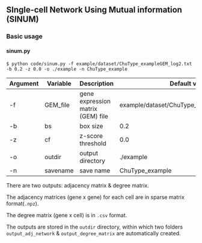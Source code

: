 ## SIngle-cell Network Using Mutual information (SINUM)
### Basic usage
#### sinum.py
```
$ python code/sinum.py -f example/dataset/ChuType_exampleGEM_log2.txt -b 0.2 -z 0.0 -o ./example -n ChuType_example
```
Argument | Variable | Description | Default value
------------ | ------------- | ------------- | -------------
-f | GEM_file | gene expression matrix (GEM) file | example/dataset/ChuType_exampleGEM_log2.txt
-b | bs | box size | 0.2
-z | cf | z-score threshold | 0.0
-o | outdir | output directory | ./example
-n | savename | save name | ChuType_example

There are two outputs: adjacency matrix & degree matrix.

The adjacency matrices (gene x gene) for each cell are in sparse matrix format(`.npz`).

The degree matrix (gene x cell) is in `.csv` format.

The outputs are stored in the `outdir` directory, within which two folders `output_adj_network` & `output_degree_matrix` are automatically created.
